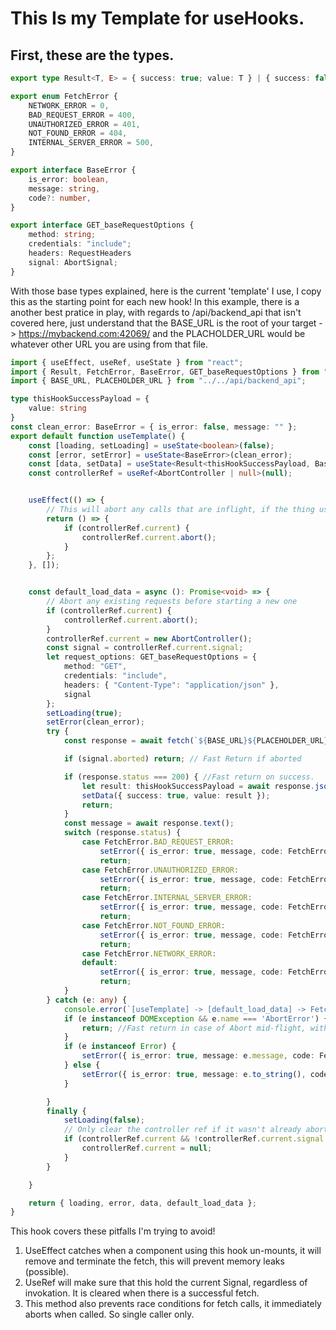 # This Is my Template for useHooks.
## First, these are the types.
```typescript
export type Result<T, E> = { success: true; value: T } | { success: false; error: E };

export enum FetchError {
    NETWORK_ERROR = 0,
    BAD_REQUEST_ERROR = 400,
    UNAUTHORIZED_ERROR = 401,
    NOT_FOUND_ERROR = 404,
    INTERNAL_SERVER_ERROR = 500,
}

export interface BaseError {
    is_error: boolean,
    message: string,
    code?: number,
}

export interface GET_baseRequestOptions {
    method: string;
    credentials: "include";
    headers: RequestHeaders
    signal: AbortSignal;
}

```
With those base types explained, here is the current 'template' I use, I copy this as the starting point for each new hook!
In this example, there is a another best pratice in play, with regards to /api/backend_api that isn't covered here, just
understand that the BASE_URL is the root of your target -> https://mybackend.com:42069/ and the PLACHOLDER_URL would be whatever other URL 
you are using from that file.
```typescript
import { useEffect, useRef, useState } from "react";
import { Result, FetchError, BaseError, GET_baseRequestOptions } from "../../types/basetypes";
import { BASE_URL, PLACEHOLDER_URL } from "../../api/backend_api";

type thisHookSuccessPayload = {
    value: string
}
const clean_error: BaseError = { is_error: false, message: "" };
export default function useTemplate() {
    const [loading, setLoading] = useState<boolean>(false);
    const [error, setError] = useState<BaseError>(clean_error);
    const [data, setData] = useState<Result<thisHookSuccessPayload, BaseError>>({ success: true, value: { value: "Default" } });
    const controllerRef = useRef<AbortController | null>(null);


    useEffect(() => {
        // This will abort any calls that are inflight, if the thing using this hook un-mounts.
        return () => {
            if (controllerRef.current) {
                controllerRef.current.abort();
            }
        };
    }, []);


    const default_load_data = async (): Promise<void> => {
        // Abort any existing requests before starting a new one
        if (controllerRef.current) {
            controllerRef.current.abort();
        }
        controllerRef.current = new AbortController();
        const signal = controllerRef.current.signal;
        let request_options: GET_baseRequestOptions = {
            method: "GET",
            credentials: "include",
            headers: { "Content-Type": "application/json" },
            signal
        };
        setLoading(true);
        setError(clean_error);
        try {
            const response = await fetch(`${BASE_URL}${PLACEHOLDER_URL}`, request_options);

            if (signal.aborted) return; // Fast Return if aborted

            if (response.status === 200) { //Fast return on success.
                let result: thisHookSuccessPayload = await response.json();
                setData({ success: true, value: result });
                return;
            }
            const message = await response.text();
            switch (response.status) {
                case FetchError.BAD_REQUEST_ERROR:
                    setError({ is_error: true, message, code: FetchError.BAD_REQUEST_ERROR });
                    return;
                case FetchError.UNAUTHORIZED_ERROR:
                    setError({ is_error: true, message, code: FetchError.UNAUTHORIZED_ERROR });
                    return;
                case FetchError.INTERNAL_SERVER_ERROR:
                    setError({ is_error: true, message, code: FetchError.INTERNAL_SERVER_ERROR });
                    return;
                case FetchError.NOT_FOUND_ERROR:
                    setError({ is_error: true, message, code: FetchError.NOT_FOUND_ERROR });
                    return;
                case FetchError.NETWORK_ERROR:
                default:
                    setError({ is_error: true, message, code: FetchError.NETWORK_ERROR });
                    return;
            }
        } catch (e: any) {
            console.error(`[useTemplate] -> [default_load_data] -> Fetch Error: ${e}`);
            if (e instanceof DOMException && e.name === 'AbortError') {
                return; //Fast return in case of Abort mid-flight, without throwing app into Error state!
            }
            if (e instanceof Error) {
                setError({ is_error: true, message: e.message, code: FetchError.NETWORK_ERROR });
            } else {
                setError({ is_error: true, message: e.to_string(), code: FetchError.NETWORK_ERROR });
            }

        }
        finally {
            setLoading(false);
            // Only clear the controller ref if it wasn't already aborted
            if (controllerRef.current && !controllerRef.current.signal.aborted) {
                controllerRef.current = null;
            }
        }

    }

    return { loading, error, data, default_load_data };
}
```
This hook covers these pitfalls I'm trying to avoid!

1. UseEffect catches when a component using this hook un-mounts, it will remove and terminate the fetch, this will prevent memory leaks (possible).
2. UseRef will make sure that this hold the current Signal, regardless of invokation. It is cleared when there is a successful fetch.
3. This method also prevents race conditions for fetch calls, it immediately aborts when called. So single caller only.



